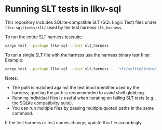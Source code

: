 # Running SLT tests in llkv-sql

This repository includes SQLite-compatible SLT (SQL Logic Test) files under `llkv-sql/tests/slt/` used by the test harness `slt_harness`.

To run the entire SLT harness testsuite:

```bash
cargo test --package llkv-sql --test slt_harness
```

To run a single SLT file with the harness use the harness binary test filter. Example:

```bash
cargo test --package llkv-sql --test slt_harness -- "slt/sqlite/index/in/10/slt_good_0.slt"
```

Notes:
- The path is matched against the test input identifier used by the harness; quoting the path is recommended to avoid shell globbing.
- Running individual files is useful when iterating on failing SLT tests (e.g., the SQLite compatibility suite).
- You can run multiple files by passing multiple quoted paths in the same command.

If the test harness or test names change, update this file accordingly.
